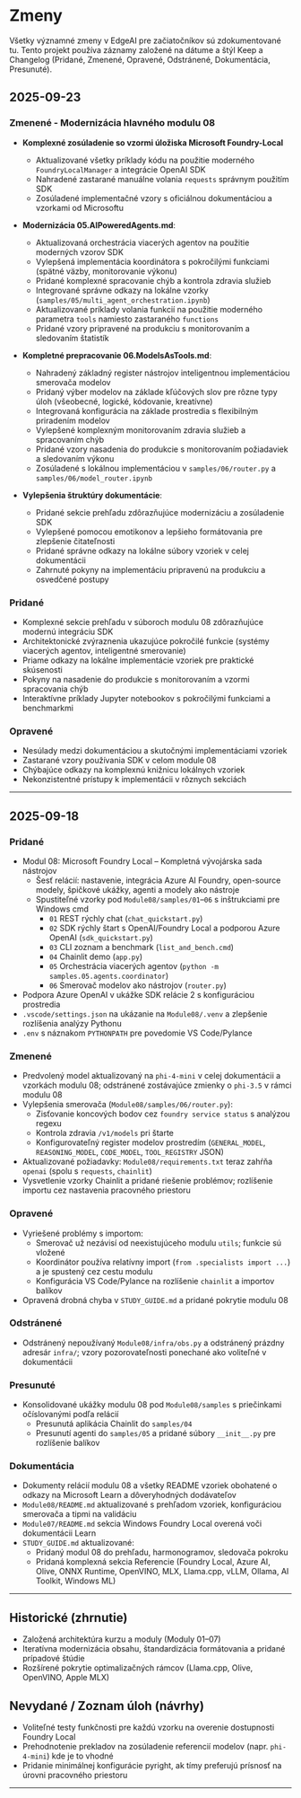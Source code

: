 <!--
CO_OP_TRANSLATOR_METADATA:
{
  "original_hash": "906e890232c6c2e1dac4cccfeb449acd",
  "translation_date": "2025-09-25T01:22:22+00:00",
  "source_file": "CHANGELOG.md",
  "language_code": "sk"
}
-->
# Zmeny

Všetky významné zmeny v EdgeAI pre začiatočníkov sú zdokumentované tu. Tento projekt používa záznamy založené na dátume a štýl Keep a Changelog (Pridané, Zmenené, Opravené, Odstránené, Dokumentácia, Presunuté).

## 2025-09-23

### Zmenené - Modernizácia hlavného modulu 08
- **Komplexné zosúladenie so vzormi úložiska Microsoft Foundry-Local**
  - Aktualizované všetky príklady kódu na použitie moderného `FoundryLocalManager` a integrácie OpenAI SDK
  - Nahradené zastarané manuálne volania `requests` správnym použitím SDK
  - Zosúladené implementačné vzory s oficiálnou dokumentáciou a vzorkami od Microsoftu

- **Modernizácia 05.AIPoweredAgents.md**:
  - Aktualizovaná orchestrácia viacerých agentov na použitie moderných vzorov SDK
  - Vylepšená implementácia koordinátora s pokročilými funkciami (spätné väzby, monitorovanie výkonu)
  - Pridané komplexné spracovanie chýb a kontrola zdravia služieb
  - Integrované správne odkazy na lokálne vzorky (`samples/05/multi_agent_orchestration.ipynb`)
  - Aktualizované príklady volania funkcií na použitie moderného parametra `tools` namiesto zastaraného `functions`
  - Pridané vzory pripravené na produkciu s monitorovaním a sledovaním štatistík

- **Kompletné prepracovanie 06.ModelsAsTools.md**:
  - Nahradený základný register nástrojov inteligentnou implementáciou smerovača modelov
  - Pridaný výber modelov na základe kľúčových slov pre rôzne typy úloh (všeobecné, logické, kódovanie, kreatívne)
  - Integrovaná konfigurácia na základe prostredia s flexibilným priradením modelov
  - Vylepšené komplexným monitorovaním zdravia služieb a spracovaním chýb
  - Pridané vzory nasadenia do produkcie s monitorovaním požiadaviek a sledovaním výkonu
  - Zosúladené s lokálnou implementáciou v `samples/06/router.py` a `samples/06/model_router.ipynb`

- **Vylepšenia štruktúry dokumentácie**:
  - Pridané sekcie prehľadu zdôrazňujúce modernizáciu a zosúladenie SDK
  - Vylepšené pomocou emotikonov a lepšieho formátovania pre zlepšenie čitateľnosti
  - Pridané správne odkazy na lokálne súbory vzoriek v celej dokumentácii
  - Zahrnuté pokyny na implementáciu pripravenú na produkciu a osvedčené postupy

### Pridané
- Komplexné sekcie prehľadu v súboroch modulu 08 zdôrazňujúce modernú integráciu SDK
- Architektonické zvýraznenia ukazujúce pokročilé funkcie (systémy viacerých agentov, inteligentné smerovanie)
- Priame odkazy na lokálne implementácie vzoriek pre praktické skúsenosti
- Pokyny na nasadenie do produkcie s monitorovaním a vzormi spracovania chýb
- Interaktívne príklady Jupyter notebookov s pokročilými funkciami a benchmarkmi

### Opravené
- Nesúlady medzi dokumentáciou a skutočnými implementáciami vzoriek
- Zastarané vzory používania SDK v celom module 08
- Chýbajúce odkazy na komplexnú knižnicu lokálnych vzoriek
- Nekonzistentné prístupy k implementácii v rôznych sekciách

---

## 2025-09-18

### Pridané
- Modul 08: Microsoft Foundry Local – Kompletná vývojárska sada nástrojov
  - Šesť relácií: nastavenie, integrácia Azure AI Foundry, open-source modely, špičkové ukážky, agenti a modely ako nástroje
  - Spustiteľné vzorky pod `Module08/samples/01`–`06` s inštrukciami pre Windows cmd
    - `01` REST rýchly chat (`chat_quickstart.py`)
    - `02` SDK rýchly štart s OpenAI/Foundry Local a podporou Azure OpenAI (`sdk_quickstart.py`)
    - `03` CLI zoznam a benchmark (`list_and_bench.cmd`)
    - `04` Chainlit demo (`app.py`)
    - `05` Orchestrácia viacerých agentov (`python -m samples.05.agents.coordinator`)
    - `06` Smerovač modelov ako nástrojov (`router.py`)
- Podpora Azure OpenAI v ukážke SDK relácie 2 s konfiguráciou prostredia
- `.vscode/settings.json` na ukázanie na `Module08/.venv` a zlepšenie rozlíšenia analýzy Pythonu
- `.env` s náznakom `PYTHONPATH` pre povedomie VS Code/Pylance

### Zmenené
- Predvolený model aktualizovaný na `phi-4-mini` v celej dokumentácii a vzorkách modulu 08; odstránené zostávajúce zmienky o `phi-3.5` v rámci modulu 08
- Vylepšenia smerovača (`Module08/samples/06/router.py`):
  - Zisťovanie koncových bodov cez `foundry service status` s analýzou regexu
  - Kontrola zdravia `/v1/models` pri štarte
  - Konfigurovateľný register modelov prostredím (`GENERAL_MODEL`, `REASONING_MODEL`, `CODE_MODEL`, `TOOL_REGISTRY` JSON)
- Aktualizované požiadavky: `Module08/requirements.txt` teraz zahŕňa `openai` (spolu s `requests`, `chainlit`)
- Vysvetlenie vzorky Chainlit a pridané riešenie problémov; rozlíšenie importu cez nastavenia pracovného priestoru

### Opravené
- Vyriešené problémy s importom:
  - Smerovač už nezávisí od neexistujúceho modulu `utils`; funkcie sú vložené
  - Koordinátor používa relatívny import (`from .specialists import ...`) a je spustený cez cestu modulu
  - Konfigurácia VS Code/Pylance na rozlíšenie `chainlit` a importov balíkov
- Opravená drobná chyba v `STUDY_GUIDE.md` a pridané pokrytie modulu 08

### Odstránené
- Odstránený nepoužívaný `Module08/infra/obs.py` a odstránený prázdny adresár `infra/`; vzory pozorovateľnosti ponechané ako voliteľné v dokumentácii

### Presunuté
- Konsolidované ukážky modulu 08 pod `Module08/samples` s priečinkami očíslovanými podľa relácií
  - Presunutá aplikácia Chainlit do `samples/04`
  - Presunutí agenti do `samples/05` a pridané súbory `__init__.py` pre rozlíšenie balíkov

### Dokumentácia
- Dokumenty relácií modulu 08 a všetky README vzoriek obohatené o odkazy na Microsoft Learn a dôveryhodných dodávateľov
- `Module08/README.md` aktualizované s prehľadom vzoriek, konfiguráciou smerovača a tipmi na validáciu
- `Module07/README.md` sekcia Windows Foundry Local overená voči dokumentácii Learn
- `STUDY_GUIDE.md` aktualizované:
  - Pridaný modul 08 do prehľadu, harmonogramov, sledovača pokroku
  - Pridaná komplexná sekcia Referencie (Foundry Local, Azure AI, Olive, ONNX Runtime, OpenVINO, MLX, Llama.cpp, vLLM, Ollama, AI Toolkit, Windows ML)

---

## Historické (zhrnutie)
- Založená architektúra kurzu a moduly (Moduly 01–07)
- Iteratívna modernizácia obsahu, štandardizácia formátovania a pridané prípadové štúdie
- Rozšírené pokrytie optimalizačných rámcov (Llama.cpp, Olive, OpenVINO, Apple MLX)

## Nevydané / Zoznam úloh (návrhy)
- Voliteľné testy funkčnosti pre každú vzorku na overenie dostupnosti Foundry Local
- Prehodnotenie prekladov na zosúladenie referencií modelov (napr. `phi-4-mini`) kde je to vhodné
- Pridanie minimálnej konfigurácie pyright, ak tímy preferujú prísnosť na úrovni pracovného priestoru

---


